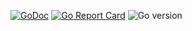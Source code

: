 [![GoDoc](https://godoc.org/github.com/gomarkdown/markdown?status.svg)](https://pkg.go.dev/github.com/sieep-coding/grep-in-go)
[![Go Report Card](https://goreportcard.com/badge/github.com/sieep-coding/grep-in-go)](https://goreportcard.com/report/github.com/sieep-coding/grep-in-go)
![Go version](https://img.shields.io/github/go-mod/go-version/sieep-coding/grep-in-go)